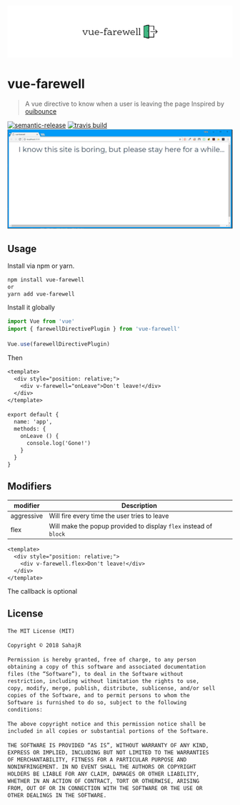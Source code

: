 ![alt text](assets/logo.png "Demo GIF")
# vue-farewell
> A vue directive to know when a user is leaving the page
> Inspired by [ouibounce](https://github.com/carlsednaoui/ouibounce)

[![semantic-release](https://img.shields.io/badge/%20%20%F0%9F%93%A6%F0%9F%9A%80-semantic--release-e10079.svg?style=flat-square)](https://github.com/semantic-release/semantic-release)
[![travis build](https://img.shields.io/travis/SahajR/pokemon-names-and-types.svg?style=flat-square)](https://travis-ci.org/SahajR/vue-farewell)
![alt text](assets/demo.gif "Demo GIF")

## Usage
Install via npm or yarn.
```
npm install vue-farewell
or
yarn add vue-farewell
```
Install it globally
```js
import Vue from 'vue'
import { farewellDirectivePlugin } from 'vue-farewell'

Vue.use(farewellDirectivePlugin)
```
Then

```vue
<template>
  <div style="position: relative;">
    <div v-farewell="onLeave">Don't leave!</div>
  </div>
</template>

export default {
  name: 'app',
  methods: {
    onLeave () {
      console.log('Gone!')
    }
  }
}
```

## Modifiers

| modifier | Description |
| ------ | ------ |
| aggressive | Will fire every time the user tries to leave |
| flex | Will make the popup provided to display `flex` instead of `block` |


```vue
<template>
  <div style="position: relative;">
    <div v-farewell.flex>Don't leave!</div>
  </div>
</template>
```
The callback is optional

## License
```
The MIT License (MIT)

Copyright © 2018 SahajR

Permission is hereby granted, free of charge, to any person
obtaining a copy of this software and associated documentation
files (the “Software”), to deal in the Software without
restriction, including without limitation the rights to use,
copy, modify, merge, publish, distribute, sublicense, and/or sell
copies of the Software, and to permit persons to whom the
Software is furnished to do so, subject to the following
conditions:

The above copyright notice and this permission notice shall be
included in all copies or substantial portions of the Software.

THE SOFTWARE IS PROVIDED “AS IS”, WITHOUT WARRANTY OF ANY KIND,
EXPRESS OR IMPLIED, INCLUDING BUT NOT LIMITED TO THE WARRANTIES
OF MERCHANTABILITY, FITNESS FOR A PARTICULAR PURPOSE AND
NONINFRINGEMENT. IN NO EVENT SHALL THE AUTHORS OR COPYRIGHT
HOLDERS BE LIABLE FOR ANY CLAIM, DAMAGES OR OTHER LIABILITY,
WHETHER IN AN ACTION OF CONTRACT, TORT OR OTHERWISE, ARISING
FROM, OUT OF OR IN CONNECTION WITH THE SOFTWARE OR THE USE OR
OTHER DEALINGS IN THE SOFTWARE.
```
